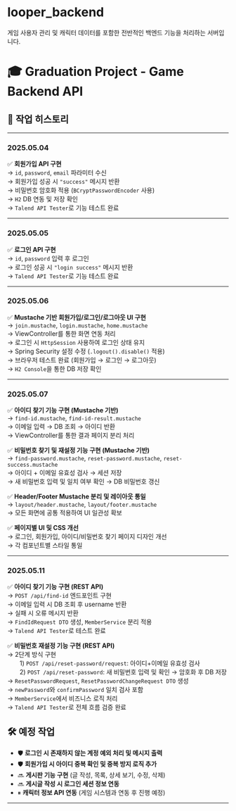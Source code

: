# looper_backend  
게임 사용자 관리 및 캐릭터 데이터를 포함한 전반적인 백엔드 기능을 처리하는 서버입니다.

# 🎓 Graduation Project - Game Backend API

## 📅 작업 히스토리

---

### 2025.05.04

✅ **회원가입 API 구현**  
→ `id`, `password`, `email` 파라미터 수신  
→ 회원가입 성공 시 `"success"` 메시지 반환  
→ 비밀번호 암호화 적용 (`BCryptPasswordEncoder` 사용)  
→ `H2` DB 연동 및 저장 확인  
→ `Talend API Tester`로 기능 테스트 완료  

---

### 2025.05.05

✅ **로그인 API 구현**  
→ `id`, `password` 입력 후 로그인  
→ 로그인 성공 시 `"login success"` 메시지 반환  
→ `Talend API Tester`로 기능 테스트 완료  

---

### 2025.05.06

✅ **Mustache 기반 회원가입/로그인/로그아웃 UI 구현**  
→ `join.mustache`, `login.mustache`, `home.mustache`  
→ ViewController를 통한 화면 연동 처리  
→ 로그인 시 `HttpSession` 사용하여 로그인 상태 유지  
→ Spring Security 설정 수정 (`.logout().disable()` 적용)  
→ 브라우저 테스트 완료 (회원가입 → 로그인 → 로그아웃)  
→ `H2 Console`을 통한 DB 저장 확인  

---

### 2025.05.07

✅ **아이디 찾기 기능 구현 (Mustache 기반)**  
→ `find-id.mustache`, `find-id-result.mustache`  
→ 이메일 입력 → DB 조회 → 아이디 반환  
→ ViewController를 통한 결과 페이지 분리 처리  

✅ **비밀번호 찾기 및 재설정 기능 구현 (Mustache 기반)**  
→ `find-password.mustache`, `reset-password.mustache`, `reset-success.mustache`  
→ 아이디 + 이메일 유효성 검사 → 세션 저장  
→ 새 비밀번호 입력 및 일치 여부 확인 → DB 비밀번호 갱신  

✅ **Header/Footer Mustache 분리 및 레이아웃 통일**  
→ `layout/header.mustache`, `layout/footer.mustache`  
→ 모든 화면에 공통 적용하여 UI 일관성 확보  

✅ **페이지별 UI 및 CSS 개선**  
→ 로그인, 회원가입, 아이디/비밀번호 찾기 페이지 디자인 개선  
→ 각 컴포넌트별 스타일 통일  

---

### 2025.05.11  
✅ **아이디 찾기 기능 구현 (REST API)**  
→ `POST /api/find-id` 엔드포인트 구현  
→ 이메일 입력 시 DB 조회 후 username 반환  
→ 실패 시 오류 메시지 반환  
→ `FindIdRequest DTO` 생성, `MemberService` 분리 적용  
→ `Talend API Tester`로 테스트 완료  

✅ **비밀번호 재설정 기능 구현 (REST API)**  
→ 2단계 방식 구현  
  1) `POST /api/reset-password/request`: 아이디+이메일 유효성 검사  
  2) `POST /api/reset-password`: 새 비밀번호 입력 및 확인 → 암호화 후 DB 저장  
→ `ResetPasswordRequest`, `ResetPasswordChangeRequest DTO` 생성  
→ `newPassword`와 `confirmPassword` 일치 검사 포함  
→ `MemberService`에서 비즈니스 로직 처리  
→ `Talend API Tester`로 전체 흐름 검증 완료  


## 🛠 예정 작업

- 🛡 **로그인 시 존재하지 않는 계정 예외 처리 및 메시지 출력**
- 🛡 **회원가입 시 아이디 중복 확인 및 중복 방지 로직 추가**
- 🔜 **게시판 기능 구현** (글 작성, 목록, 상세 보기, 수정, 삭제)
- 🔜 **게시글 작성 시 로그인 세션 정보 연동**
- ⏸ **캐릭터 정보 API 연동** (게임 시스템과 연동 후 진행 예정)

---
